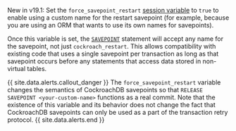 <span class="version-tag">New in v19.1:</span> Set the `force_savepoint_restart` [session variable](set-vars.html#supported-variables) to `true` to enable using a custom name for the restart savepoint (for example, because you are using an ORM that wants to use its own names for savepoints).

Once this variable is set, the [`SAVEPOINT`](savepoint.html) statement will accept any name for the savepoint, not just `cockroach_restart`. This allows compatibility with existing code that uses a single savepoint per transaction as long as that savepoint occurs before any statements that access data stored in non-virtual tables.

{{ site.data.alerts.callout_danger }}
The `force_savepoint_restart` variable changes the semantics of CockroachDB savepoints so that `RELEASE SAVEPOINT <your-custom-name>` functions as a real commit. Note that the existence of this variable and its behavior does not change the fact that CockroachDB savepoints can only be used as a part of the transaction retry protocol.
{{ site.data.alerts.end }}
